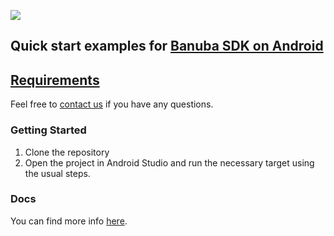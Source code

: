[![](https://www.banuba.com/hubfs/Banuba_November2018/Images/Banuba%20SDK.png)](https://docs.banuba.com/face-ar-sdk-v1/android/android_overview)

## Quick start examples for [Banuba SDK on Android](https://docs.banuba.com/face-ar-sdk-v1/android/android_overview)

## [Requirements](https://docs.banuba.com/face-ar-sdk-v1/overview/system_requirements)

Feel free to [contact us](https://docs.banuba.com/face-ar-sdk-v1/support) if you have any questions.

### Getting Started

1. Clone the repository
2. Open the project in Android Studio and run the necessary target using the usual steps.

### Docs
You can find more info [here](https://docs.banuba.com/face-ar-sdk-v1/android/android_overview).
